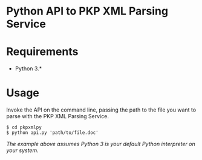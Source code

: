 # Python API to PKP XML Parsing Service

# Requirements

* Python 3.*

# Usage

Invoke the API on the command line, passing the path to the file you want to parse with the PKP XML Parsing Service.
```
$ cd pkpxmlpy
$ python api.py 'path/to/file.doc'
```

*The example above assumes Python 3 is your default Python interpreter on your system.*
